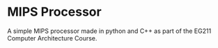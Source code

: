 # MIPS Processor
A simple MIPS processor made in python and C++ as part of the EG211 Computer Architecture Course.
